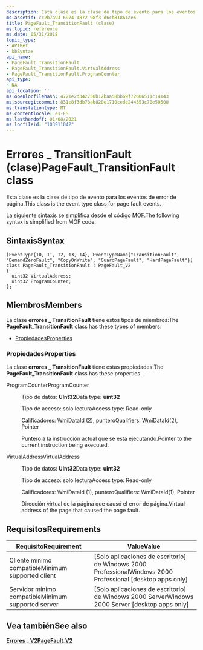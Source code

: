 ```yaml
---
description: Esta clase es la clase de tipo de evento para los eventos de error de página. La siguiente sintaxis se simplifica desde el código MOF.
ms.assetid: cc2b7a93-6974-4872-98f3-d6cb81861ae5
title: PageFault_TransitionFault (clase)
ms.topic: reference
ms.date: 05/31/2018
topic_type:
- APIRef
- kbSyntax
api_name:
- PageFault_TransitionFault
- PageFault_TransitionFault.VirtualAddress
- PageFault_TransitionFault.ProgramCounter
api_type:
- NA
api_location: ''
ms.openlocfilehash: 4721e2d342750b12baa58bb69f72606511c14143
ms.sourcegitcommit: 831e8f3db78ab820e1710cede244553c70e50500
ms.translationtype: MT
ms.contentlocale: es-ES
ms.lasthandoff: 01/08/2021
ms.locfileid: "103911042"
---
```

# <a name="pagefault_transitionfault-class"></a><span data-ttu-id="3d6d0-104">Errores \_ TransitionFault (clase)</span><span class="sxs-lookup"><span data-stu-id="3d6d0-104">PageFault\_TransitionFault class</span></span>

<span data-ttu-id="3d6d0-105">Esta clase es la clase de tipo de evento para los eventos de error de página.</span><span class="sxs-lookup"><span data-stu-id="3d6d0-105">This class is the event type class for page fault events.</span></span>

<span data-ttu-id="3d6d0-106">La siguiente sintaxis se simplifica desde el código MOF.</span><span class="sxs-lookup"><span data-stu-id="3d6d0-106">The following syntax is simplified from MOF code.</span></span>

## <a name="syntax"></a><span data-ttu-id="3d6d0-107">Sintaxis</span><span class="sxs-lookup"><span data-stu-id="3d6d0-107">Syntax</span></span>

``` syntax
[EventType{10, 11, 12, 13, 14}, EventTypeName{"TransitionFault", "DemandZeroFault", "CopyOnWrite", "GuardPageFault", "HardPageFault"}]
class PageFault_TransitionFault : PageFault_V2
{
  uint32 VirtualAddress;
  uint32 ProgramCounter;
};
```

## <a name="members"></a><span data-ttu-id="3d6d0-108">Miembros</span><span class="sxs-lookup"><span data-stu-id="3d6d0-108">Members</span></span>

<span data-ttu-id="3d6d0-109">La clase **errores \_ TransitionFault** tiene estos tipos de miembros:</span><span class="sxs-lookup"><span data-stu-id="3d6d0-109">The **PageFault\_TransitionFault** class has these types of members:</span></span>

-   [<span data-ttu-id="3d6d0-110">Propiedades</span><span class="sxs-lookup"><span data-stu-id="3d6d0-110">Properties</span></span>](#properties)

### <a name="properties"></a><span data-ttu-id="3d6d0-111">Propiedades</span><span class="sxs-lookup"><span data-stu-id="3d6d0-111">Properties</span></span>

<span data-ttu-id="3d6d0-112">La clase **errores \_ TransitionFault** tiene estas propiedades.</span><span class="sxs-lookup"><span data-stu-id="3d6d0-112">The **PageFault\_TransitionFault** class has these properties.</span></span>

<dl> <dt>

<span data-ttu-id="3d6d0-113">ProgramCounter</span><span class="sxs-lookup"><span data-stu-id="3d6d0-113">ProgramCounter</span></span>
</dt> <dd> <dl> <dt>

<span data-ttu-id="3d6d0-114">Tipo de datos: **UInt32**</span><span class="sxs-lookup"><span data-stu-id="3d6d0-114">Data type: **uint32**</span></span>
</dt> <dt>

<span data-ttu-id="3d6d0-115">Tipo de acceso: solo lectura</span><span class="sxs-lookup"><span data-stu-id="3d6d0-115">Access type: Read-only</span></span>
</dt> <dt>

<span data-ttu-id="3d6d0-116">Calificadores: WmiDataId (2), puntero</span><span class="sxs-lookup"><span data-stu-id="3d6d0-116">Qualifiers: WmiDataId(2), Pointer</span></span>
</dt> </dl>

<span data-ttu-id="3d6d0-117">Puntero a la instrucción actual que se está ejecutando.</span><span class="sxs-lookup"><span data-stu-id="3d6d0-117">Pointer to the current instruction being executed.</span></span>

</dd> <dt>

<span data-ttu-id="3d6d0-118">VirtualAddress</span><span class="sxs-lookup"><span data-stu-id="3d6d0-118">VirtualAddress</span></span>
</dt> <dd> <dl> <dt>

<span data-ttu-id="3d6d0-119">Tipo de datos: **UInt32**</span><span class="sxs-lookup"><span data-stu-id="3d6d0-119">Data type: **uint32**</span></span>
</dt> <dt>

<span data-ttu-id="3d6d0-120">Tipo de acceso: solo lectura</span><span class="sxs-lookup"><span data-stu-id="3d6d0-120">Access type: Read-only</span></span>
</dt> <dt>

<span data-ttu-id="3d6d0-121">Calificadores: WmiDataId (1), puntero</span><span class="sxs-lookup"><span data-stu-id="3d6d0-121">Qualifiers: WmiDataId(1), Pointer</span></span>
</dt> </dl>

<span data-ttu-id="3d6d0-122">Dirección virtual de la página que causó el error de página.</span><span class="sxs-lookup"><span data-stu-id="3d6d0-122">Virtual address of the page that caused the page fault.</span></span>

</dd> </dl>

## <a name="requirements"></a><span data-ttu-id="3d6d0-123">Requisitos</span><span class="sxs-lookup"><span data-stu-id="3d6d0-123">Requirements</span></span>



| <span data-ttu-id="3d6d0-124">Requisito</span><span class="sxs-lookup"><span data-stu-id="3d6d0-124">Requirement</span></span> | <span data-ttu-id="3d6d0-125">Value</span><span class="sxs-lookup"><span data-stu-id="3d6d0-125">Value</span></span> |
|-------------------------------------|------------------------------------------------------------|
| <span data-ttu-id="3d6d0-126">Cliente mínimo compatible</span><span class="sxs-lookup"><span data-stu-id="3d6d0-126">Minimum supported client</span></span><br/> | <span data-ttu-id="3d6d0-127">\[Solo aplicaciones de escritorio\] de Windows 2000 Professional</span><span class="sxs-lookup"><span data-stu-id="3d6d0-127">Windows 2000 Professional \[desktop apps only\]</span></span><br/> |
| <span data-ttu-id="3d6d0-128">Servidor mínimo compatible</span><span class="sxs-lookup"><span data-stu-id="3d6d0-128">Minimum supported server</span></span><br/> | <span data-ttu-id="3d6d0-129">\[Solo aplicaciones de escritorio\] de Windows 2000 Server</span><span class="sxs-lookup"><span data-stu-id="3d6d0-129">Windows 2000 Server \[desktop apps only\]</span></span><br/>       |



## <a name="see-also"></a><span data-ttu-id="3d6d0-130">Vea también</span><span class="sxs-lookup"><span data-stu-id="3d6d0-130">See also</span></span>

<dl> <dt>

[<span data-ttu-id="3d6d0-131">**Errores \_ V2**</span><span class="sxs-lookup"><span data-stu-id="3d6d0-131">**PageFault\_V2**</span></span>](pagefault-v2.md)
</dt> </dl>

 

 




